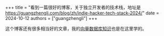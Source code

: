 +++
title = "看到一篇很好的博客，关于独立开发者的技术栈，地址是 https://guangzhengli.com/blog/zh/indie-hacker-tech-stack-2024/"
date = 2024-10-12
authors = ["guangzhengli"]
+++

这个博客还有很多相当好的文章，我的[向量数据库知识](https://guangzhengli.com/blog/zh/vector-database/)也是在这里学的。